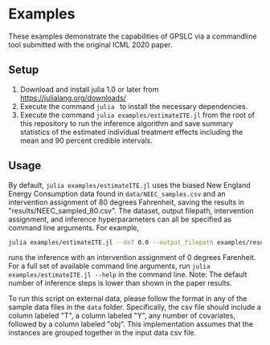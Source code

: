 # Examples

These examples demonstrate the capabilities of GPSLC via a commandline tool submitted with the original ICML 2020 paper.

## Setup

1. Download and install julia 1.0 or later from https://julialang.org/downloads/
2. Execute the command `julia ` to install the necessary dependencies.
3. Execute the command `julia examples/estimateITE.jl` from the root of this repository to run the inference algorithm and save summary statistics of the estimated individual treatment effects including the mean and 90 percent credible intervals.

## Usage

By default, `julia examples/estimateITE.jl` uses the biased New England Energy Consumption data found in `data/NEEC_samples.csv` and an intervention assignment of 80 degrees Fahrenheit, saving the results in "results/NEEC_sampled_80.csv". The dataset, output filepath, intervention assignment, and inference hyperparameters can all be specified as command line arguments. For example,   

```bash
julia examples/estimateITE.jl --doT 0.0 --output_filepath examples/results/NEEC_samples_0.csv
```

runs the inference with an intervention assignment of 0 degrees Farenheit. For a full set of available command line arguments, run `julia examples/estimateITE.jl --help` in the command line. Note: The default number of inference steps is lower than shown in the paper results.

To run this script on external data, please follow the format in any of the sample data files in the `data` folder. Specifically, the csv file should include a column labeled "T", a column labeled "Y", any number of covariates, followed by a column labeled "obj". This implementation assumes that the instances are grouped together in the input data csv file.
